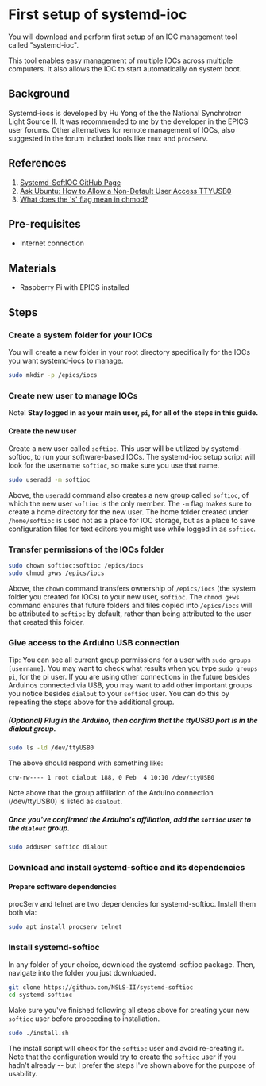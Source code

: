 # First setup of systemd-ioc
You will download and perform first setup of an IOC management tool called "systemd-ioc".

This tool enables easy management of multiple IOCs across multiple computers. It also allows the IOC to start automatically on system boot.

## Background
Systemd-iocs is developed by Hu Yong of the the National Synchrotron Light Source II. It was recommended to me by the developer in the EPICS user forums. Other alternatives for remote management of IOCs, also suggested in the forum included tools like `tmux` and `procServ`.

## References
1. [Systemd-SoftIOC GitHub Page](https://github.com/NSLS-II/systemd-softioc)
1. [Ask Ubuntu: How to Allow a Non-Default User Access TTYUSB0](https://askubuntu.com/questions/112568/how-do-i-allow-a-non-default-user-to-use-serial-device-ttyusb0)
1. [What does the 's' flag mean in chmod?](https://unix.stackexchange.com/questions/182212/chmod-gs-command)

## Pre-requisites
* Internet connection

## Materials
* Raspberry Pi with EPICS installed

## Steps

### Create a system folder for your IOCs
You will create a new folder in your root directory specifically for the IOCs you want systemd-iocs to manage.

```bash
sudo mkdir -p /epics/iocs
```

### Create new user to manage IOCs
Note! **Stay logged in as your main user, `pi`, for all of the steps in this guide.**

#### Create the new user

Create a new user called `softioc`. This user will be utilized by systemd-softioc, to run your software-based IOCs. The systemd-ioc setup script will look for the username `softioc`, so make sure you use that name.

```bash
sudo useradd -m softioc
```

Above, the `useradd` command also creates a new group called `softioc`, of which the new user `softioc` is the only member. The `-m` flag makes sure to create a home directory for the new user. The home folder created under `/home/softioc` is used not as a place for IOC storage, but as a place to save configuration files for text editors you might use while logged in as `softioc`.

### Transfer permissions of the IOCs folder
```bash
sudo chown softioc:softioc /epics/iocs
sudo chmod g+ws /epics/iocs
```

Above, the `chown` command transfers ownership of `/epics/iocs` (the system folder you created for IOCs) to your new user, `softioc`. The `chmod g+ws` command ensures that future folders and files copied into `/epics/iocs` will be attributed to `softioc` by default, rather than being attributed to the user that created this folder.

### Give access to the Arduino USB connection
Tip: You can see all current group permissions for a user with `sudo groups [username]`. You may want to check what results when you type `sudo groups pi`, for the pi user. If you are using other connections in the future besides Arduinos connected via USB, you may want to add other important groups you notice besides `dialout` to your `softioc` user. You can do this by repeating the steps above for the additional group.

##### (Optional) Plug in the Arduino, then confirm that the ttyUSB0 port is in the dialout group.
```bash
sudo ls -ld /dev/ttyUSB0
```
The above should respond with something like:
```bash
crw-rw---- 1 root dialout 188, 0 Feb  4 10:10 /dev/ttyUSB0
```
Note above that the group affiliation of the Arduino connection (/dev/ttyUSB0) is listed as `dialout`.

##### Once you've confirmed the Arduino's affiliation, add the `softioc` user to the `dialout` group.
```bash
sudo adduser softioc dialout
```

### Download and install systemd-softioc and its dependencies
#### Prepare software dependencies
procServ and telnet are two dependencies for systemd-softioc. Install them both via:

```bash
sudo apt install procserv telnet
```

### Install systemd-softioc
In any folder of your choice, download the systemd-softioc package. Then, navigate into the folder you just downloaded.

```bash
git clone https://github.com/NSLS-II/systemd-softioc
cd systemd-softioc
```

Make sure you've finished following all steps above for creating your new `softioc` user before proceeding to installation.
```bash
sudo ./install.sh
```
The install script will check for the `softioc` user and avoid re-creating it. Note that the configuration would try to create the `softioc` user if you hadn't already -- but I prefer the steps I've shown above for the purpose of usability.
